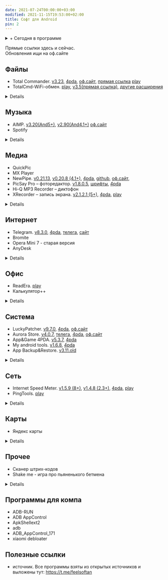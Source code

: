 ```yaml
---
date: 2021-07-24T00:00:00+03:00
modified: 2021-11-15T19:53:00+02:00
title: Софт для Android
pin: 2
---
```


<details markdown="1">
<summary markdown="0">+ Сегодня в программе</summary>
- Список разделов  
{: toc }
</details>

Прямые ссылки здесь и сейчас.  
Обновления ищи на оф.сайте



## Файлы
- Total Commander. 
  [v3.23](https://tlgur.com/d/GW1rxPb4), 
  [4pda](https://4pda.to/forum/index.php?showtopic=224555), 
  [оф.сайт](https://www.ghisler.com/android.htm#download), 
  [прямая ссылка](https://www.ghisler.com/tcandroid3.apk)
  [play](https://play.google.com/store/apps/details?id=com.ghisler.android.TotalCommander)
- TotalCmd-WiFi-обмен. 
  [play](https://play.google.com/store/apps/details?id=com.ghisler.tcplugins.wifitransfer), 
  [v3.5(прямая ссылка)](http://totalcommander.ch/aplg/tcandroidwifi35.apk), 
  [другие расширения](https://www.ghisler.com/androidplugins/download/)
<details markdown="1">
- TotalCmd USB stick plugin by OperaFan. 
  [v1.3.6](https://tlgur.com/d/GVqJmM68), 
  [4pda](https://4pda.to/forum/index.php?showtopic=224555&st=3300#entry22427381), 
  [телега](https://t.me/FeelSoftAn/164)
- ES Проводник 3.2.5
- Sync
- RAR
</details>

## Музыка
- AIMP. 
  [v3.20(And5+)](https://tlgur.com/d/gm6VYQN4), 
  [v2.90(And4.1+)](#)
  [оф.сайт](http://www.aimp.ru/?do=download&os=android)
- Spotify
<details markdown="1">
- Яндекс музыка (мод)
- PlayerPro
- Shazam
</details>

## Медиа
- QuickPic
- MX Player
- NewPipe. 
  [v0.21.13](https://tlgur.com/d/81vyjo6G), 
  [v0.20.8 (4.1+)](https://tlgur.com/d/GL0ZDJ6G), 
  [4pda](#), 
  [github](https://github.com/TeamNewPipe/NewPipe/releases), 
  [оф.сайт](https://newpipe.net/#download), 
- PicSay Pro – фоторедактор. 
  [v1.8.0.5](https://tlgur.com/d/GdX03zrG), [шрифты](#), [4pda](https://4pda.to/forum/index.php?showtopic=131210)
- Hi-Q MP3 Recorder – диктофон
- XRecorder  – запись экрана. 
  [v2.1.2.1 (5+)](https://tlgur.com/d/GaxZEpE8), 
  [4pda](https://4pda.to/forum/index.php?showtopic=978817), 
  [play](https://play.google.com/store/apps/details?id=videoeditor.videorecorder.screenrecorder)
<details markdown="1">
- Youtube Vanced (мод)
- PowerTube
- HD VideoBox (закрыли) <https://tlgur.com/d/g2XkXzM8>
- LazyMedia 
- Кино HD
- Wink (мод)
</details>

## Интернет 
- Telegram. 
  [v8.3.0](https://tlgur.com/d/GXjVmwl4), 
  [4pda](https://4pda.to/forum/index.php?showtopic=948576), 
  [телега](https://t.me/TAndroidAPK), 
  [сайт](https://telegram.org/android?setln=ru)
- Bromite
- Opera Mini 7 - старая версия
- AnyDesk  
<details markdown="1">
- Viber
- Instander
- Opera браузер
- LoaderDroid
- Advanced Download Manager
- Flow – для rutracker.org
- Flud – торрент клиент
- OpenVPN
- Unified Remote
- Remote Ripple VNC
</details>


## Офис
- ReadEra. 
  [play](https://play.google.com/store/apps/details?id=org.readera)
- Калькулятор++
<details markdown="1">
- Acode. [play](https://play.google.com/store/apps/details?id=com.foxdebug.acodefree)
- GitJournal. [play](https://play.google.com/store/apps/details?id=io.gitjournal.gitjournal)
- Простой календарь. 
  [v](#), 
  [play](https://play.google.com/store/apps/details?id=com.simplemobiletools.calendar)
- Microsoft Office. [play](https://play.google.com/store/apps/details?id=com.microsoft.office.officehubrow)
- Aqua Mail. [play](https://play.google.com/store/apps/details?id=org.kman.AquaMail)
- StyleNote заметки
- EBookDroid
- ElectroВщс
- Переводчик
- Секундомер
</details>


## Система
- LuckyPatcher. 
  [v9.7.0](https://tlgur.com/d/g306JW64), 
  [4pda](https://4pda.to/forum/index.php?showtopic=298302), 
  [оф.сайт](https://www.luckypatchers.com/lucky-patcher-all-versions/)
- Aurora Store. 
  [v4.0.7](https://tlgur.com/d/4x5bADY8), 
  [телега](https://t.me/AuroraOfficial), 
  [4pda](https://4pda.to/forum/index.php?showtopic=887569), 
  [оф.сайт](https://files.auroraoss.com/AuroraStore/Stable/)
- App&Game 4PDA. 
  [v5.3.7](https://tlgur.com/d/89BMN9OG),
  [4pda](https://4pda.to/forum/index.php?showtopic=275433)
- My android tools. 
  [v1.6.8](https://tlgur.com/d/GL0ZNxBG), 
  [4pda](https://4pda.to/forum/index.php?showtopic=587771)
- App Backup&Restore. 
  [v3.11.old](#)
<details markdown="1">
- Copy
- Powerful Control
- Titanium Backup
- System App Remover. 
  [телега](https://t.me/FeelSoftAn/170)
- 4G Switcher
- TTL Manager
- CPU Spy
- AdAway
- CPU Spy
- Darker Pro. 
  [play](https://play.google.com/store/apps/details?id=com.mlhg.screenfilter#), 
  [4pda](https://4pda.to/forum/index.php?showtopic=538357)
- Google Play Blocker
- TTL Master
- Microsoft Launcher
- Launcher<3
- Клавиатура Google
</details>


## Сеть
- Internet Speed Meter. 
  [v1.5.9 (8+)](https://tlgur.com/d/G7BY5Nd8), 
  [v1.4.8 (2.3+)](https://tlgur.com/d/gpYyML04), 
  [4pda](https://4pda.to/forum/index.php?showtopic=453821), 
  [play](https://play.google.com/store/apps/details?id=com.internet.speed.meter.lite)
- PingTools. 
  [play](https://play.google.com/store/apps/details?id=ua.com.streamsoft.pingtools)
<details markdown="1">
- Network scanner
- Network Utilities
- kWS
- primitive ftpd. [скачать](#), [GitHub](https://github.com/wolpi/prim-ftpd/releases)
- IP Webcam
</details>

## Карты
- Яндекс карты
<details markdown="1">
- 2gis
- on taxi
- blablacar
</details>

## Прочее
- Сканер штрих-кодов
- Shake me - игра про пьяненького бетмена
<details markdown="1">
- Виджет громкости
- Mi Band Master 
- Shake me - #batman
</details>

## Программы для компа
- ADB-RUN
- ADB AppControl
- ApkShellext2
- adb
- ADB_AppControl_171
- xiaomi debloater

## Полезные ссылки
- источник. Все программы взяты из открытых источников и выложены тут: <https://t.me/feelsoftan>
